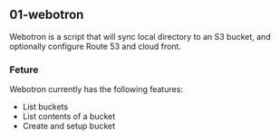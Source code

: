 ## 01-webotron
Webotron is a script that will sync local directory to an S3 bucket, and optionally configure Route 53 and cloud front.

### Feture
Webotron currently has the following features:

- List buckets
- List contents of a bucket
- Create and setup bucket
